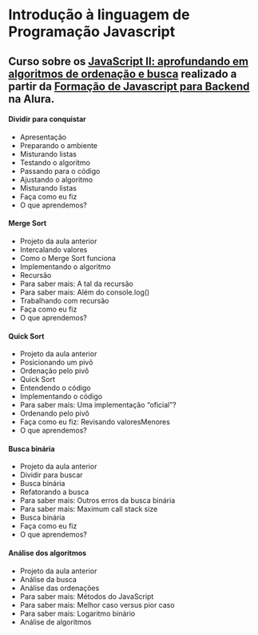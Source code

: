 # Introdução à linguagem de Programação Javascript
## Curso sobre os [JavaScript II: aprofundando em algoritmos de ordenação e busca](https://cursos.alura.com.br/course/algoritmos-javascript-ii-aprofundando-ordenacao-busca) realizado a partir da [Formação de Javascript para Backend](https://cursos.alura.com.br/formacao-js-backend) na Alura.    

#### Dividir para conquistar
  - Apresentação
  - Preparando o ambiente
  - Misturando listas
  - Testando o algoritmo
  - Passando para o código
  - Ajustando o algoritmo
  - Misturando listas
  - Faça como eu fiz
  - O que aprendemos?

#### Merge Sort
  - Projeto da aula anterior
  - Intercalando valores
  - Como o Merge Sort funciona
  - Implementando o algoritmo
  - Recursão
  - Para saber mais: A tal da recursão
  - Para saber mais: Além do console.log()
  - Trabalhando com recursão
  - Faça como eu fiz
  - O que aprendemos?

#### Quick Sort
  - Projeto da aula anterior
  - Posicionando um pivô
  - Ordenação pelo pivô
  - Quick Sort
  - Entendendo o código
  - Implementando o código
  - Para saber mais: Uma implementação “oficial”?
  - Ordenando pelo pivô
  - Faça como eu fiz: Revisando valoresMenores
  - O que aprendemos?

#### Busca binária
  - Projeto da aula anterior
  - Dividir para buscar
  - Busca binária
  - Refatorando a busca
  - Para saber mais: Outros erros da busca binária
  - Para saber mais: Maximum call stack size
  - Busca binária
  - Faça como eu fiz
  - O que aprendemos?

#### Análise dos algoritmos
  - Projeto da aula anterior
  - Análise da busca
  - Análise das ordenações
  - Para saber mais: Métodos do JavaScript
  - Para saber mais: Melhor caso versus pior caso
  - Para saber mais: Logaritmo binário
  - Análise de algoritmos
